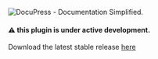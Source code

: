 ![DocuPress - Documentation Simplified.](https://www.robertdevore.com/wp-content/uploads/2017/05/docupress-logo-transparent.png)

#### :warning: this plugin is under active development.

Download the latest stable release [here](https://www.wordpress.org/plugins/docupress)
